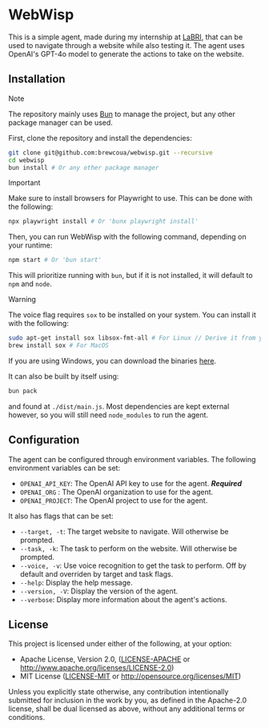 # WebWisp

This is a simple agent, made during my internship at [LaBRI](https://www.labri.fr/), that can be used to navigate through a website while also
testing it. The agent uses OpenAI's GPT-4o model to generate the actions to take on the website.

## Installation

> [!NOTE]
> The repository mainly uses [Bun](https://bun.sh) to manage the project, but any other package manager can be used.

First, clone the repository and install the dependencies:

```bash
git clone git@github.com:brewcoua/webwisp.git --recursive
cd webwisp
bun install # Or any other package manager
```

> [!IMPORTANT]
> Make sure to install browsers for Playwright to use. This can be done with the following:
>
> ```bash
> npx playwright install # Or 'bunx playwright install'
> ```

Then, you can run WebWisp with the following command, depending on your runtime:

```bash
npm start # Or 'bun start'
```

This will prioritize running with `bun`, but if it is not installed, it will default to `npm` and `node`.

> [!WARNING]
> The voice flag requires `sox` to be installed on your system. You can install it with the following:
>
> ```bash
> sudo apt-get install sox libsox-fmt-all # For Linux // Derive it from your package manager
> brew install sox # For MacOS
> ```
>
> If you are using Windows, you can download the binaries [here](http://sourceforge.net/projects/sox/files/latest/download).

It can also be built by itself using:

```bash
bun pack
```

and found at `./dist/main.js`. Most dependencies are kept external however, so you will still need `node_modules` to run the agent.

## Configuration

The agent can be configured through environment variables.
The following environment variables can be set:

-   `OPENAI_API_KEY`: The OpenAI API key to use for the agent. **_Required_**
-   `OPENAI_ORG` : The OpenAI organization to use for the agent.
-   `OPENAI_PROJECT`: The OpenAI project to use for the agent.

It also has flags that can be set:

-   `--target, -t`: The target website to navigate. Will otherwise be prompted.
-   `--task, -k`: The task to perform on the website. Will otherwise be prompted.
-   `--voice, -v`: Use voice recognition to get the task to perform. Off by default and overriden by target and task flags.
-   `--help`: Display the help message.
-   `--version, -V`: Display the version of the agent.
-   `--verbose`: Display more information about the agent's actions.

## License

This project is licensed under either of the following, at your option:

-   Apache License, Version 2.0, ([LICENSE-APACHE](LICENSE-APACHE) or http://www.apache.org/licenses/LICENSE-2.0)
-   MIT License ([LICENSE-MIT](LICENSE-MIT) or http://opensource.org/licenses/MIT)

Unless you explicitly state otherwise, any contribution intentionally submitted for inclusion in the work by you,
as defined in the Apache-2.0 license, shall be dual licensed as above, without any additional terms or conditions.
